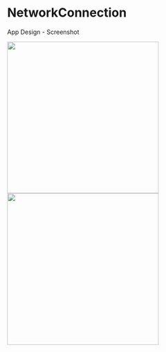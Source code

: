 # NetworkConnection

App Design - Screenshot<br />

<img src="https://user-images.githubusercontent.com/7314342/54738444-5014b980-4bda-11e9-87c0-08d9003f9eb6.jpeg" width="350">
<img src="https://user-images.githubusercontent.com/7314342/54738445-5145e680-4bda-11e9-9f71-cce9bec2a592.jpeg" width="350">
